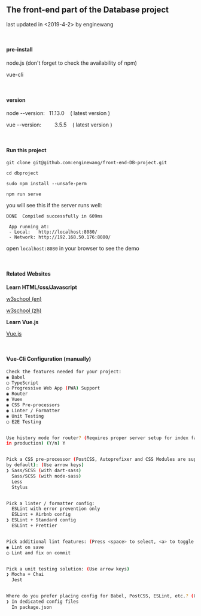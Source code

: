 ## The front-end part of the Database project

last updated in <2019-4-2> by enginewang

<br>

#### pre-install

node.js (don't forget to check the availability of npm)

vue-cli

<br>

#### version

node --version: &nbsp;&nbsp;11.13.0 &nbsp;&nbsp;&nbsp;( latest version )

vue --version:&nbsp;&nbsp;&nbsp;&nbsp;&nbsp;&nbsp;&nbsp;&nbsp; 3.5.5 &nbsp;&nbsp;&nbsp;( latest version )

<br>

#### Run this project

`git clone git@github.com:enginewang/front-end-DB-project.git`

`cd dbproject`

`sudo npm install --unsafe-perm`

`npm run serve`

you will see this if the server runs well:
```
DONE  Compiled successfully in 609ms

 App running at:
 - Local:   http://localhost:8080/
 - Network: http://192.168.50.176:8080/
```

open `localhost:8080` in your browser to see the demo

<br>

#### Related Websites

**Learn HTML/css/Javascript**

<a href="https://www.w3schools.com/"> w3school (en)</a>

<a href="http://www.w3school.com.cn/"> w3school (zh)</a>

**Learn Vue.js**

<a href="https://vuejs.org/"> Vue.js </a>



<br>


#### Vue-Cli Configuration (manually)

```bash
Check the features needed for your project:
◉ Babel
◯ TypeScript
◯ Progressive Web App (PWA) Support
◉ Router
◉ Vuex
◉ CSS Pre-processors
◉ Linter / Formatter
◉ Unit Testing
◯ E2E Testing


Use history mode for router? (Requires proper server setup for index fallback
in production) (Y/n) Y


Pick a CSS pre-processor (PostCSS, Autoprefixer and CSS Modules are supported
by default): (Use arrow keys)
❯ Sass/SCSS (with dart-sass)
  Sass/SCSS (with node-sass)
  Less
  Stylus


Pick a linter / formatter config:
  ESLint with error prevention only
  ESLint + Airbnb config
❯ ESLint + Standard config
  ESLint + Prettier


Pick additional lint features: (Press <space> to select, <a> to toggle all, <i> to invert selection)
◉ Lint on save
◯ Lint and fix on commit


Pick a unit testing solution: (Use arrow keys)
❯ Mocha + Chai
  Jest


Where do you prefer placing config for Babel, PostCSS, ESLint, etc.? (Use arrow keys)
❯ In dedicated config files
  In package.json

```
